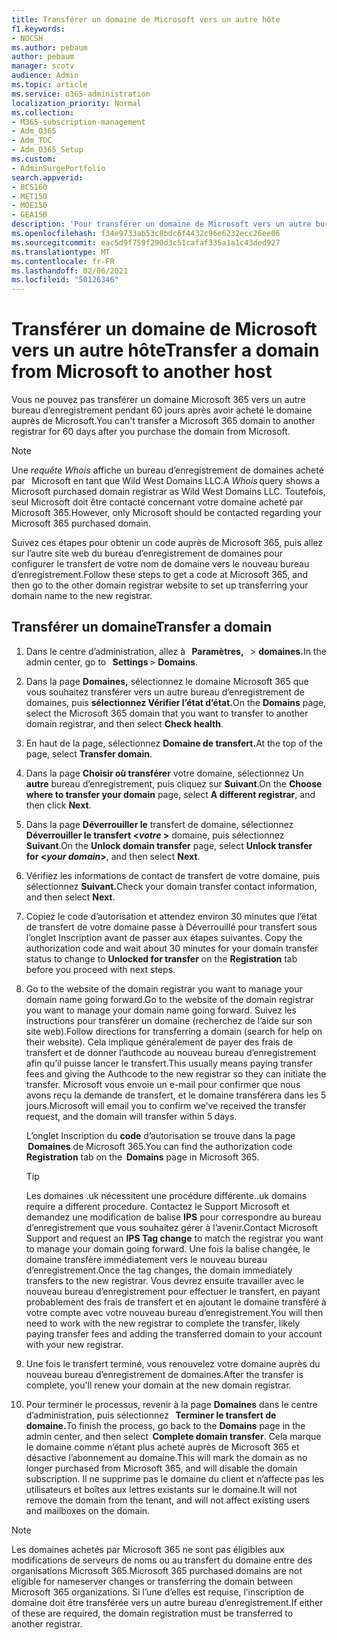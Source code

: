 ```yaml
---
title: Transférer un domaine de Microsoft vers un autre hôte
f1.keywords:
- NOCSH
ms.author: pebaum
author: pebaum
manager: scotv
audience: Admin
ms.topic: article
ms.service: o365-administration
localization_priority: Normal
ms.collection:
- M365-subscription-management
- Adm_O365
- Adm_TOC
- Adm_O365_Setup
ms.custom:
- AdminSurgePortfolio
search.appverid:
- BCS160
- MET150
- MOE150
- GEA150
description: 'Pour transférer un domaine de Microsoft vers un autre bureau d’enregistrement, recherchez les étapes ci-après. '
ms.openlocfilehash: f34e9733ab53c8bdc6f4432c96e6232ecc26ee06
ms.sourcegitcommit: eac5d9f759f290d3c51cafaf335a1a1c43ded927
ms.translationtype: MT
ms.contentlocale: fr-FR
ms.lasthandoff: 02/06/2021
ms.locfileid: "50126346"
---
```

# <a name="transfer-a-domain-from-microsoft-to-another-host"></a><span data-ttu-id="997c5-103">Transférer un domaine de Microsoft vers un autre hôte</span><span class="sxs-lookup"><span data-stu-id="997c5-103">Transfer a domain from Microsoft to another host</span></span>

<span data-ttu-id="997c5-104">Vous ne pouvez pas transférer un domaine Microsoft 365 vers un autre bureau d’enregistrement pendant 60 jours après avoir acheté le domaine auprès de Microsoft.</span><span class="sxs-lookup"><span data-stu-id="997c5-104">You can't transfer a Microsoft 365 domain to another registrar for 60 days after you purchase the domain from Microsoft.</span></span>

> [!NOTE]
> <span data-ttu-id="997c5-105">Une _requête Whois_ affiche un bureau d’enregistrement de domaines acheté par   Microsoft en tant que Wild West Domains LLC.</span><span class="sxs-lookup"><span data-stu-id="997c5-105">A _Whois_ query shows a Microsoft purchased domain registrar as Wild West Domains LLC.</span></span> <span data-ttu-id="997c5-106">Toutefois, seul Microsoft doit être contacté concernant votre domaine acheté par Microsoft 365.</span><span class="sxs-lookup"><span data-stu-id="997c5-106">However, only Microsoft should be contacted regarding your Microsoft 365 purchased domain.</span></span>

<span data-ttu-id="997c5-107">Suivez ces étapes pour obtenir un code auprès de Microsoft 365, puis allez sur l’autre site web du bureau d’enregistrement de domaines pour configurer le transfert de votre nom de domaine vers le nouveau bureau d’enregistrement.</span><span class="sxs-lookup"><span data-stu-id="997c5-107">Follow these steps to get a code at Microsoft 365, and then go to the other domain registrar website to set up transferring your domain name to the new registrar.</span></span>

## <a name="transfer-a-domain"></a><span data-ttu-id="997c5-108">Transférer un domaine</span><span class="sxs-lookup"><span data-stu-id="997c5-108">Transfer a domain</span></span>

1. <span data-ttu-id="997c5-109">Dans le centre d’administration, allez à   **Paramètres,**   >  **domaines.**</span><span class="sxs-lookup"><span data-stu-id="997c5-109">In the admin center, go to   **Settings** > **Domains**.</span></span>

2. <span data-ttu-id="997c5-110">Dans la page **Domaines,** sélectionnez le domaine Microsoft 365 que vous souhaitez transférer vers un autre bureau d’enregistrement de domaines, puis **sélectionnez Vérifier l’état d’état.**</span><span class="sxs-lookup"><span data-stu-id="997c5-110">On the **Domains** page, select the Microsoft 365 domain that you want to transfer to another domain registrar, and then select **Check health**.</span></span>

3. <span data-ttu-id="997c5-111">En haut de la page, sélectionnez **Domaine de transfert.**</span><span class="sxs-lookup"><span data-stu-id="997c5-111">At the top of the page, select **Transfer domain**.</span></span>

4. <span data-ttu-id="997c5-112">Dans la page **Choisir où transférer** votre domaine, sélectionnez Un **autre** bureau d’enregistrement, puis cliquez sur **Suivant**.</span><span class="sxs-lookup"><span data-stu-id="997c5-112">On the **Choose where to transfer your domain** page, select **A different registrar**, and then click **Next**.</span></span>

5. <span data-ttu-id="997c5-113">Dans la page **Déverrouiller le** transfert de domaine, sélectionnez **Déverrouiller le transfert <_votre_ >** domaine, puis sélectionnez **Suivant**.</span><span class="sxs-lookup"><span data-stu-id="997c5-113">On the **Unlock domain transfer** page, select **Unlock transfer for <_your domain_>**, and then select **Next**.</span></span>

6. <span data-ttu-id="997c5-114">Vérifiez les informations de contact de transfert de votre domaine, puis sélectionnez **Suivant.**</span><span class="sxs-lookup"><span data-stu-id="997c5-114">Check your domain transfer contact information, and then select **Next**.</span></span>

7. <span data-ttu-id="997c5-115">Copiez le code d’autorisation et attendez environ 30 minutes que  l’état de transfert de votre domaine passe à Déverrouillé pour transfert sous l’onglet Inscription avant de passer aux étapes suivantes. </span><span class="sxs-lookup"><span data-stu-id="997c5-115">Copy the authorization code and wait about 30 minutes for your domain transfer status to change to **Unlocked for transfer** on the **Registration** tab before you proceed with next steps.</span></span>

8. <span data-ttu-id="997c5-116">Go to the website of the domain registrar you want to manage your domain name going forward.</span><span class="sxs-lookup"><span data-stu-id="997c5-116">Go to the website of the domain registrar you want to manage your domain name going forward.</span></span> <span data-ttu-id="997c5-117">Suivez les instructions pour transférer un domaine (recherchez de l’aide sur son site web).</span><span class="sxs-lookup"><span data-stu-id="997c5-117">Follow directions for transferring a domain (search for help on their website).</span></span> <span data-ttu-id="997c5-118">Cela implique généralement de payer des frais de transfert et de donner l’authcode au nouveau bureau d’enregistrement afin qu’il puisse lancer le transfert.</span><span class="sxs-lookup"><span data-stu-id="997c5-118">This usually means paying transfer fees and giving the Authcode to the new registrar so they can initiate the transfer.</span></span> <span data-ttu-id="997c5-119">Microsoft vous envoie un e-mail pour confirmer que nous avons reçu la demande de transfert, et le domaine transférera dans les 5 jours.</span><span class="sxs-lookup"><span data-stu-id="997c5-119">Microsoft will email you to confirm we’ve received the transfer request, and the domain will transfer within 5 days.</span></span>

    <span data-ttu-id="997c5-120">L’onglet Inscription du **code** d’autorisation se trouve dans la page  **Domaines** de Microsoft 365.</span><span class="sxs-lookup"><span data-stu-id="997c5-120">You can find the authorization code **Registration** tab on the  **Domains** page in Microsoft 365.</span></span>
    
    > [!TIP]
    > <span data-ttu-id="997c5-121">Les domaines .uk nécessitent une procédure différente.</span><span class="sxs-lookup"><span data-stu-id="997c5-121">.uk domains require a different procedure.</span></span> <span data-ttu-id="997c5-122">Contactez le Support Microsoft et demandez une modification de balise **IPS** pour correspondre au bureau d’enregistrement que vous souhaitez gérer à l’avenir.</span><span class="sxs-lookup"><span data-stu-id="997c5-122">Contact Microsoft Support and request an **IPS Tag change** to match the registrar you want to manage your domain going forward.</span></span> <span data-ttu-id="997c5-123">Une fois la balise changée, le domaine transfère immédiatement vers le nouveau bureau d’enregistrement.</span><span class="sxs-lookup"><span data-stu-id="997c5-123">Once the tag changes, the domain immediately transfers to the new registrar.</span></span> <span data-ttu-id="997c5-124">Vous devrez ensuite travailler avec le nouveau bureau d’enregistrement pour effectuer le transfert, en payant probablement des frais de transfert et en ajoutant le domaine transféré à votre compte avec votre nouveau bureau d’enregistrement.</span><span class="sxs-lookup"><span data-stu-id="997c5-124">You will then need to work with the new registrar to complete the transfer, likely paying transfer fees and adding the transferred domain to your account with your new registrar.</span></span>

9. <span data-ttu-id="997c5-125">Une fois le transfert terminé, vous renouvelez votre domaine auprès du nouveau bureau d’enregistrement de domaines.</span><span class="sxs-lookup"><span data-stu-id="997c5-125">After the transfer is complete, you'll renew your domain at the new domain registrar.</span></span>

10. <span data-ttu-id="997c5-126">Pour terminer le processus, revenir à la page **Domaines** dans le centre d’administration, puis sélectionnez   **Terminer le transfert de domaine.**</span><span class="sxs-lookup"><span data-stu-id="997c5-126">To finish the process, go back to the **Domains** page in the admin center, and then select  **Complete domain transfer**.</span></span> <span data-ttu-id="997c5-127">Cela marque le domaine comme n’étant plus acheté auprès de Microsoft 365 et désactive l’abonnement au domaine.</span><span class="sxs-lookup"><span data-stu-id="997c5-127">This will mark the domain as no longer purchased from Microsoft 365, and will disable the domain subscription.</span></span> <span data-ttu-id="997c5-128">Il ne supprime pas le domaine du client et n’affecte pas les utilisateurs et boîtes aux lettres existants sur le domaine.</span><span class="sxs-lookup"><span data-stu-id="997c5-128">It will not remove the domain from the tenant, and will not affect existing users and mailboxes on the domain.</span></span>

> [!NOTE]
> <span data-ttu-id="997c5-129">Les domaines achetés par Microsoft 365 ne sont pas éligibles aux modifications de serveurs de noms ou au transfert du domaine entre des organisations Microsoft 365.</span><span class="sxs-lookup"><span data-stu-id="997c5-129">Microsoft 365 purchased domains are not eligible for nameserver changes or transferring the domain between Microsoft 365 organizations.</span></span> <span data-ttu-id="997c5-130">Si l’une d’elles est requise, l’inscription de domaine doit être transférée vers un autre bureau d’enregistrement.</span><span class="sxs-lookup"><span data-stu-id="997c5-130">If either of these are required, the domain registration must be transferred to another registrar.</span></span>
